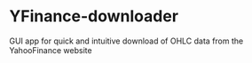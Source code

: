 # YFinance-downloader
GUI app for quick and intuitive download of OHLC data from the YahooFinance website
